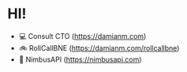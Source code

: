 # HI!

- 💻 Consult CTO (https://damianm.com)
- 🚲 RollCallBNE (https://damianm.com/rollcallbne)
- 📨 NimbusAPI (https://nimbusapi.com)
